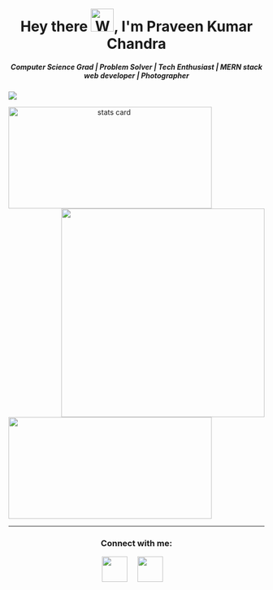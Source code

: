 <h1 align="center">Hey there <img src="https://raw.githubusercontent.com/nixin72/nixin72/master/wave.gif" 
         alt="Waving hand animated gif"
         height="45"
         width="45" />, I'm Praveen Kumar Chandra</h1>
<h5 align="center">
Computer Science Grad |
         Problem Solver | Tech Enthusiast | MERN stack web developer | Photographer
 
</h5>
<p align="left"> <img src="https://komarev.com/ghpvc/?username=praveenchandra01&label=Profile%20views&color=0e75b6&style=flat" /> </p>

<p>
<a align= "center" href="https://github.com/praveenchandra01">
<img alt= "stats card" height="200px" width="400" src="https://github-readme-streak-stats.herokuapp.com/?user=praveenchandra01&theme=radical">
<img align="right" height="410" width="400" src="https://cdn.dribbble.com/users/195172/screenshots/6578919/image.png" /> 
<!--<img align="right" height="410" width="400" src="https://pbs.twimg.com/media/FRAxt_AVkAEgS95?format=png&name=small" />  -->
</a>
</p>
<img height="200px" width="400" src="https://github-readme-stats.vercel.app/api?username=praveenchandra01&count_private=true&theme=radical&show_icons=true" />

<br>
<hr>

<h3 align="center">Connect with me:</h3>
<p align="center">
<!-- <a href="https://twitter.com/praveenchandr01" target="_blank"><img src="https://cdn-icons.flaticon.com/png/512/2335/premium/2335289.png?token=exp=1641607961~hmac=4e4066a9d3dfc8e795d8aedeb0aeda49" height="50" width="50" /></a> &nbsp;&nbsp;&nbsp; -->
<a href="https://twitter.com/praveenchandr01" target="_blank"><img src="https://img.icons8.com/external-justicon-lineal-color-justicon/344/external-twitter-social-media-justicon-lineal-color-justicon.png" height="50" width="50" /></a> &nbsp;&nbsp;&nbsp;
<a href="https://www.linkedin.com/in/praveenchandra01/" target="_blank"><img src="https://cdn-icons-png.flaticon.com/512/408/408703.png" height="50" width="50" /></a>&nbsp;&nbsp;&nbsp;&nbsp;
</p>

<!-- <hr> -->

<!-- <p align="center">
<!--   <img src="https://github.com/praveenchandra01/praveenchandra01/raw/output/github-contribution-grid-snake.svg" alt="snake"></center> -->
<!--        <img src="https://github.com/ishikkkkaaaa/ishikkkkaaaa/raw/output/github-contribution-grid-snake.svg" alt="snake"></center> -->
<!-- </p> -->
